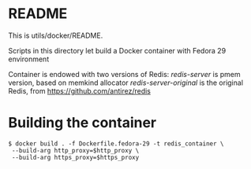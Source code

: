 # **README**

This is utils/docker/README.

Scripts in this directory let build a Docker container with Fedora 29 environment 

Container is endowed with two versions of Redis:
*redis-server* is pmem version, based on memkind allocator
*redis-server-original* is the original Redis, from https://github.com/antirez/redis

# Building the container

```
$ docker build . -f Dockerfile.fedora-29 -t redis_container \
 --build-arg http_proxy=$http_proxy \
 --build-arg https_proxy=$https_proxy
```

